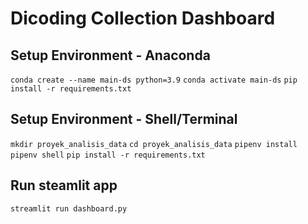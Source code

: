 # Dicoding Collection Dashboard 

## Setup Environment - Anaconda
`conda create --name main-ds python=3.9`
`conda activate main-ds`
`pip install -r requirements.txt`


## Setup Environment - Shell/Terminal
`mkdir proyek_analisis_data`
`cd proyek_analisis_data`
`pipenv install`
`pipenv shell`
`pip install -r requirements.txt`

## Run steamlit app
`streamlit run dashboard.py`